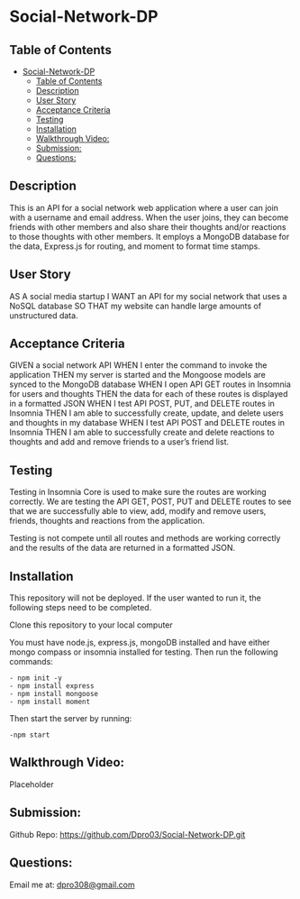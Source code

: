 # Social-Network-DP

## Table of Contents

  
- [Social-Network-DP](#social-network-dp)
  - [Table of Contents](#table-of-contents)
  - [Description](#description)
  - [User Story](#user-story)
  - [Acceptance Criteria](#acceptance-criteria)
  - [Testing](#testing)
  - [Installation](#installation)
  - [Walkthrough Video:](#walkthrough-video)
  - [Submission:](#submission)
  - [Questions:](#questions)

## Description

This is an API for a social network web application where a user can join with a username and email address.  When the user joins, they can become friends with other members and also share their thoughts and/or reactions to those thoughts with other members.  It employs a MongoDB database for the data, Express.js for routing, and moment to format time stamps.


## User Story

AS A social media startup
I WANT an API for my social network that uses a NoSQL database
SO THAT my website can handle large amounts of unstructured data.

## Acceptance Criteria

GIVEN a social network API
WHEN I enter the command to invoke the application
THEN my server is started and the Mongoose models are synced to the MongoDB database
WHEN I open API GET routes in Insomnia for users and thoughts
THEN the data for each of these routes is displayed in a formatted JSON
WHEN I test API POST, PUT, and DELETE routes in Insomnia
THEN I am able to successfully create, update, and delete users and thoughts in my database
WHEN I test API POST and DELETE routes in Insomnia
THEN I am able to successfully create and delete reactions to thoughts and add and remove friends to a user’s friend list.

## Testing

Testing in Insomnia Core is used to make sure the routes are working correctly.  We are testing the API GET, POST, PUT and DELETE routes to see that we are successfully able to view, add, modify and remove users, friends, thoughts and reactions from the application.

Testing is not compete until all routes and methods are working correctly and the results of the data are returned in a formatted JSON.

## Installation

This repository will not be deployed.  If the user wanted to run it, the following 
steps need to be completed.

Clone this repository to your local computer

You must have node.js, express.js, mongoDB installed and have either mongo compass or insomnia installed for testing.  Then run the following commands:

                                                                                  
 `- npm init -y`                                     
 `- npm install express`                             
 `- npm install mongoose`                           
 `- npm install moment`   

 Then start the server by running:

 `-npm start`  
 
## Walkthrough Video:

Placeholder

## Submission:

Github Repo: https://github.com/Dpro03/Social-Network-DP.git

## Questions:

Email me at:
dpro308@gmail.com



                                                                                 


